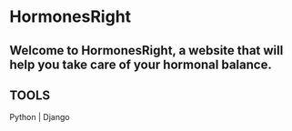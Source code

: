 # HormonesRight

## Welcome to HormonesRight, a website that will help you take care of your hormonal balance.

## TOOLS
Python | Django
